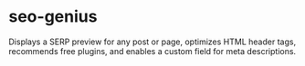 # seo-genius
Displays a SERP preview for any post or page, optimizes HTML header tags, recommends free plugins, and enables a custom field for meta descriptions.
